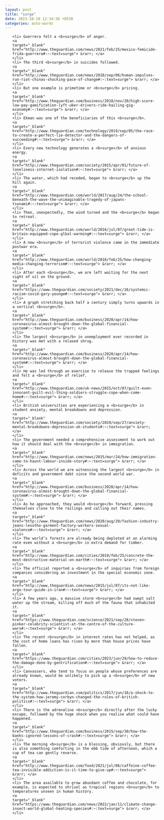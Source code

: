 ```yaml
---
layout: post
title: "surge"
date: 2023-10-10 12:34:56 +0530
categories: auto-words
---
```

<ol>

    <li> Guerrera felt a <b>surge</b> of anger.
    <a 
    target="_blank" 
    href="http://www.theguardian.com/news/2021/feb/25/mexico-femicide-frida-guerrera#:~:text=surge"> &rarr; </a>
    </li>
    <li> The third <b>surge</b> in suicides followed.
    <a 
    target="_blank" 
    href="http://www.theguardian.com/news/2018/sep/06/human-impulses-run-riot-chinas-shocking-pace-of-change#:~:text=surge"> &rarr; </a>
    </li>
    <li> But one example is primetime or <b>surge</b> pricing.
    <a 
    target="_blank" 
    href="http://www.theguardian.com/business/2018/nov/20/high-score-low-pay-gamification-lyft-uber-drivers-ride-hailing-gig-economy#:~:text=surge"> &rarr; </a>
    </li>
    <li> Ekman was one of the beneficiaries of this <b>surge</b>.
    <a 
    target="_blank" 
    href="http://www.theguardian.com/technology/2019/sep/05/the-race-to-create-a-perfect-lie-detector-and-the-dangers-of-succeeding#:~:text=surge"> &rarr; </a>
    </li>
    <li> Every new technology generates a <b>surge</b> of anxious energy.
    <a 
    target="_blank" 
    href="http://www.theguardian.com/society/2015/apr/01/future-of-loneliness-internet-isolation#:~:text=surge"> &rarr; </a>
    </li>
    <li> The water, which had receded, began to <b>surge</b> up the hill again.
    <a 
    target="_blank" 
    href="http://www.theguardian.com/world/2017/aug/24/the-school-beneath-the-wave-the-unimaginable-tragedy-of-japans-tsunami#:~:text=surge"> &rarr; </a>
    </li>
    <li> Then, unexpectedly, the wind turned and the <b>surge</b> began to retreat.
    <a 
    target="_blank" 
    href="http://www.theguardian.com/world/2016/jul/07/great-tide-is-britain-equipped-cope-glbal-warming#:~:text=surge"> &rarr; </a>
    </li>
    <li> A new <b>surge</b> of terrorist violence came in the immediate postwar era.
    <a 
    target="_blank" 
    href="http://www.theguardian.com/world/2016/feb/25/how-changing-media-changing-terrorism#:~:text=surge"> &rarr; </a>
    </li>
    <li> After each <b>surge</b>, we are left waiting for the next sight of oil on the ground.
    <a 
    target="_blank" 
    href="https://www.theguardian.com/society/2021/dec/16/systemic-racism-covid-gary-younge#:~:text=surge"> &rarr; </a>
    </li>
    <li> A graph stretching back half a century simply turns upwards in a vertical <b>surge</b>.
    <a 
    target="_blank" 
    href="http://www.theguardian.com/business/2020/apr/14/how-coronavirus-almost-brought-down-the-global-financial-system#:~:text=surge"> &rarr; </a>
    </li>
    <li> The largest <b>surge</b> in unemployment ever recorded in history was met with a relaxed shrug.
    <a 
    target="_blank" 
    href="http://www.theguardian.com/business/2020/apr/14/how-coronavirus-almost-brought-down-the-global-financial-system#:~:text=surge"> &rarr; </a>
    </li>
    <li> He was led through an exercise to release the trapped feelings and felt a <b>surge</b> of relief.
    <a 
    target="_blank" 
    href="http://www.theguardian.com/uk-news/2015/oct/07/guilt-even-innocent-guilt-evil-thing-soldiers-struggle-cope-when-come-home#:~:text=surge"> &rarr; </a>
    </li>
    <li> British universities are experiencing a <b>surge</b> in student anxiety, mental breakdowns and depression.
    <a 
    target="_blank" 
    href="http://www.theguardian.com/society/2019/sep/27/anxiety-mental-breakdowns-depression-uk-students#:~:text=surge"> &rarr; </a>
    </li>
    <li> The government needed a comprehensive assessment to work out how it should deal with the <b>surge</b> in immigration.
    <a 
    target="_blank" 
    href="http://www.theguardian.com/news/2015/mar/24/how-immigration-came-to-haunt-labour-inside-story#:~:text=surge"> &rarr; </a>
    </li>
    <li> Across the world we are witnessing the largest <b>surge</b> in deficits and government debt since the second world war.
    <a 
    target="_blank" 
    href="http://www.theguardian.com/business/2020/apr/14/how-coronavirus-almost-brought-down-the-global-financial-system#:~:text=surge"> &rarr; </a>
    </li>
    <li> As he approached, they would <b>surge</b> forward, pressing themselves close to the railings and calling out their names.
    <a 
    target="_blank" 
    href="http://www.theguardian.com/news/2020/aug/20/fashion-industry-jeans-lesotho-garment-factory-workers-sexual-violence#:~:text=surge"> &rarr; </a>
    </li>
    <li> The world’s forests are already being depleted at an alarming rate even without a <b>surge</b> in extra demand for timber.
    <a 
    target="_blank" 
    href="http://www.theguardian.com/cities/2019/feb/25/concrete-the-most-destructive-material-on-earth#:~:text=surge"> &rarr; </a>
    </li>
    <li> The official reported a <b>surge</b> of inquiries from foreign companies considering an investment in the special economic zone.
    <a 
    target="_blank" 
    href="http://www.theguardian.com/news/2015/jul/07/its-not-like-argo-tour-guide-in-iran#:~:text=surge"> &rarr; </a>
    </li>
    <li> A few years ago, a massive storm <b>surge</b> had swept salt water up the stream, killing off much of the fauna that inhabited it.
    <a 
    target="_blank" 
    href="https://www.theguardian.com/science/2021/sep/28/steven-pinker-celebrity-scientist-at-the-centre-of-the-culture-wars#:~:text=surge"> &rarr; </a>
    </li>
    <li> The recent <b>surge</b> in interest rates has not helped, as the cost of home loans has risen by more than house prices have fallen.
    <a 
    target="_blank" 
    href="https://www.theguardian.com/cities/2023/jun/29/how-to-reduce-the-damage-done-by-gentrification#:~:text=surge"> &rarr; </a>
    </li>
    <li> Canvassers, who tend to focus on people whose preferences are already known, would be unlikely to pick up a <b>surge</b> of new voters.
    <a 
    target="_blank" 
    href="http://www.theguardian.com/politics/2017/jun/16/a-shock-to-the-system-how-jeremy-corbyn-changed-the-rules-of-british-politics#:~:text=surge"> &rarr; </a>
    </li>
    <li> There is the adrenaline <b>surge</b> directly after the lucky escape, followed by the huge shock when you realise what could have happened.
    <a 
    target="_blank" 
    href="http://www.theguardian.com/business/2015/sep/30/how-the-banks-ignored-lessons-of-crash#:~:text=surge"> &rarr; </a>
    </li>
    <li> The morning <b>surge</b> is a blessing, obviously, but there is also something comforting in the ebb tide of afternoon, which a cup of tea can gently reverse.
    <a 
    target="_blank" 
    href="http://www.theguardian.com/food/2021/jul/06/caffeine-coffee-tea-invisible-addiction-is-it-time-to-give-up#:~:text=surge"> &rarr; </a>
    </li>
    <li> The area available to grow abundant coffee and chocolate, for example, is expected to shrivel as tropical regions <b>surge</b> to temperatures unseen in human history.
    <a 
    target="_blank" 
    href="https://www.theguardian.com/news/2022/jan/11/climate-change-insect-world-global-heating-species#:~:text=surge"> &rarr; </a>
    </li>